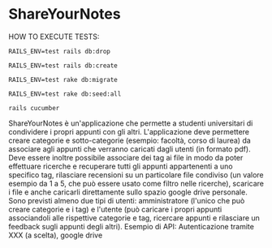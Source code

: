 # ShareYourNotes

HOW TO EXECUTE TESTS: 

`RAILS_ENV=test rails db:drop`

`RAILS_ENV=test rails db:create`

`RAILS_ENV=test rake db:migrate`

`RAILS_ENV=test rake db:seed:all`

`rails cucumber`


ShareYourNotes è un'applicazione che permette a studenti universitari di condividere i propri appunti con gli altri. L'applicazione deve permettere creare categorie e sotto-categorie (esempio: facoltà, corso di laurea) da associare agli appunti che verranno caricati dagli utenti (in formato pdf). Deve essere inoltre possibile associare dei tag ai file in modo da poter effettuare ricerche e recuperare tutti gli appunti appartenenti a uno specifico tag, rilasciare recensioni su un particolare file condiviso (un valore esempio da 1 a 5, che può essere usato come filtro nelle ricerche), scaricare i file e anche caricarli direttamente sullo spazio google  drive personale. Sono previsti almeno due tipi di utenti: amministratore (l'unico che può creare categorie e i tag) e l'utente (può caricare i propri appunti associandoli alle rispettive categorie e tag, ricercare appunti e rilasciare un feedback sugli appunti degli altri). 
Esempio di API: Autenticazione tramite XXX (a scelta), google drive
